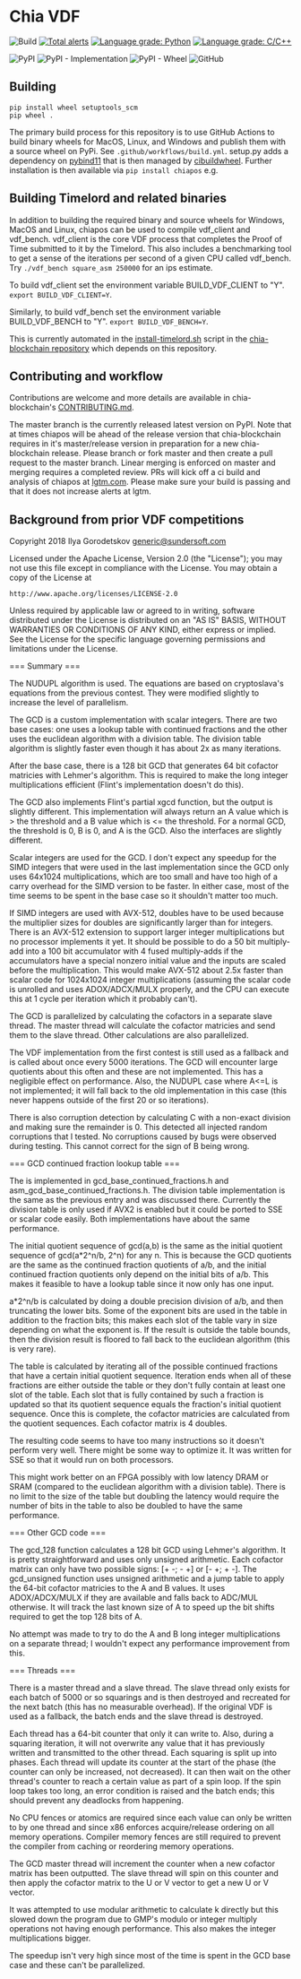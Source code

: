 # Chia VDF
![Build](https://github.com/Chia-Network/chiavdf/workflows/Build/badge.svg)
[![Total alerts](https://img.shields.io/lgtm/alerts/g/Chia-Network/chiapos.svg?logo=lgtm&logoWidth=18)](https://lgtm.com/projects/g/Chia-Network/chiapos/alerts/)
[![Language grade: Python](https://img.shields.io/lgtm/grade/python/g/Chia-Network/chiapos.svg?logo=lgtm&logoWidth=18)](https://lgtm.com/projects/g/Chia-Network/chiapos/context:python)
[![Language grade: C/C++](https://img.shields.io/lgtm/grade/cpp/g/Chia-Network/chiapos.svg?logo=lgtm&logoWidth=18)](https://lgtm.com/projects/g/Chia-Network/chiapos/context:cpp)

![PyPI](https://img.shields.io/pypi/v/chiapos?logo=pypi)
![PyPI - Implementation](https://img.shields.io/pypi/implementation/chiapos?logo=pypi)
![PyPI - Wheel](https://img.shields.io/pypi/wheel/chiapos?logo=pypi)
![GitHub](https://img.shields.io/github/license/Chia-Network/chiapos?logo=Github)

## Building
```
pip install wheel setuptools_scm
pip wheel .
```

The primary build process for this repository is to use GitHub Actions to
build binary wheels for MacOS, Linux, and Windows and publish them with
a source wheel on PyPi. See `.github/workflows/build.yml`. setup.py adds
a dependency on [pybind11](https://github.com/pybind/pybind11) that is then
managed by [cibuildwheel](https://github.com/joerick/cibuildwheel). Further
installation is then available via `pip install chiapos` e.g.

## Building Timelord and related binaries
In addition to building the required binary and source wheels for Windows,
MacOS and Linux, chiapos can be used to compile vdf_client and vdf_bench.
vdf_client is the core VDF process that completes the Proof of Time submitted
to it by the Timelord. This also includes a benchmarking tool to get a sense
of the iterations per second of a given CPU called vdf_bench. Try
`./vdf_bench square_asm 250000` for an ips estimate.

To build vdf_client set the environment variable BUILD_VDF_CLIENT to "Y".
`export BUILD_VDF_CLIENT=Y`.

Similarly, to build vdf_bench set the environment variable BUILD_VDF_BENCH to
"Y". `export BUILD_VDF_BENCH=Y`.

This is currently automated in the
[install-timelord.sh](https://github.com/Chia-Network/chia-blockchain/blob/master/install-timelord.sh)
script in the [chia-blockchain repository](https://github.com/Chia-Network/chia-blockchain)
which depends on this repository.

## Contributing and workflow
Contributions are welcome and more details are available in chia-blockchain's
[CONTRIBUTING.md](https://github.com/Chia-Network/chia-blockchain/blob/master/CONTRIBUTING.md).

The master branch is the currently released latest version on PyPI. Note that
at times chiapos will be ahead of the release version that chia-blockchain
requires in it's master/release version in preparation for a new chia-blockchain
release. Please branch or fork master and then create a pull request to the
master branch. Linear merging is enforced on master and merging requires a
completed review. PRs will kick off a ci build and analysis of chiapos at
[lgtm.com](https://lgtm.com/projects/g/Chia-Network/chiapos/?mode=list). Please
make sure your build is passing and that it does not increase alerts at lgtm.

## Background from prior VDF competitions

Copyright 2018 Ilya Gorodetskov
generic@sundersoft.com

Licensed under the Apache License, Version 2.0 (the "License");
you may not use this file except in compliance with the License.
You may obtain a copy of the License at

    http://www.apache.org/licenses/LICENSE-2.0

Unless required by applicable law or agreed to in writing, software
distributed under the License is distributed on an "AS IS" BASIS,
WITHOUT WARRANTIES OR CONDITIONS OF ANY KIND, either express or implied.
See the License for the specific language governing permissions and
limitations under the License.

=== Summary ===

The NUDUPL algorithm is used. The equations are based on cryptoslava's
equations from the previous contest. They were modified slightly to increase
the level of parallelism.

The GCD is a custom implementation with scalar integers. There are two base
cases: one uses a lookup table with continued fractions and the other uses the
euclidean algorithm with a division table. The division table algorithm is
slightly faster even though it has about 2x as many iterations.

After the base case, there is a 128 bit GCD that generates 64 bit cofactor
matricies with Lehmer's algorithm. This is required to make the long integer
multiplications efficient (Flint's implementation doesn't do this).

The GCD also implements Flint's partial xgcd function, but the output is
slightly different. This implementation will always return an A value which
is > the threshold and a B value which is <= the threshold. For a normal GCD,
the threshold is 0, B is 0, and A is the GCD. Also the interfaces are
slightly different.

Scalar integers are used for the GCD. I don't expect any speedup for the SIMD
integers that were used in the last implementation since the GCD only uses
64x1024 multiplications, which are too small and have too high of a carry
overhead for the SIMD version to be faster. In either case, most of the time
seems to be spent in the base case so it shouldn't matter too much.

If SIMD integers are used with AVX-512, doubles have to be used because the
multiplier sizes for doubles are significantly larger than for integers. There
is an AVX-512 extension to support larger integer multiplications but no
processor implements it yet. It should be possible to do a 50 bit multiply-add
into a 100 bit accumulator with 4 fused multiply-adds if the accumulators have
a special nonzero initial value and the inputs are scaled before the
multiplication. This would make AVX-512 about 2.5x faster than scalar code for
1024x1024 integer multiplications (assuming the scalar code is unrolled and
  uses ADOX/ADCX/MULX properly, and the CPU can execute this at 1 cycle per
  iteration which it probably can't).

The GCD is parallelized by calculating the cofactors in a separate slave
thread. The master thread will calculate the cofactor matricies and send them
to the slave thread. Other calculations are also parallelized.

The VDF implementation from the first contest is still used as a fallback and
is called about once every 5000 iterations. The GCD will encounter large
quotients about this often and these are not implemented. This has a negligible
effect on performance. Also, the NUDUPL case where A<=L is not implemented;
it will fall back to the old implementation in this case (this never happens
  outside of the first 20 or so iterations).

There is also corruption detection by calculating C with a non-exact division
and making sure the remainder is 0. This detected all injected random
corruptions that I tested. No corruptions caused by bugs were observed during
testing. This cannot correct for the sign of B being wrong.

=== GCD continued fraction lookup table ===

The is implemented in gcd_base_continued_fractions.h and
asm_gcd_base_continued_fractions.h. The division table implementation is the
same as the previous entry and was discussed there. Currently the division
table is only used if AVX2 is enabled but it could be ported to SSE or scalar
code easily. Both implementations have about the same performance.

The initial quotient sequence of gcd(a,b) is the same as the initial quotient
sequence of gcd(a*2^n/b, 2^n) for any n. This is because the GCD quotients are
the same as the continued fraction quotients of a/b, and the initial continued
fraction quotients only depend on the initial bits of a/b. This makes it
feasible to have a lookup table since it now only has one input.

a*2^n/b is calculated by doing a double precision division of a/b, and then
truncating the lower bits. Some of the exponent bits are used in the table in
addition to the fraction bits; this makes each slot of the table vary in size
depending on what the exponent is. If the result is outside the table bounds,
then the division result is floored to fall back to the euclidean algorithm
(this is very rare).

The table is calculated by iterating all of the possible continued fractions
that have a certain initial quotient sequence. Iteration ends when all of these
fractions are either outside the table or they don't fully contain at least one
slot of the table. Each slot that is fully contained by such a fraction is
updated so that its quotient sequence equals the fraction's initial quotient
sequence. Once this is complete, the cofactor matricies are calculated from
the quotient sequences. Each cofactor matrix is 4 doubles.

The resulting code seems to have too many instructions so it doesn't perform
very well. There might be some way to optimize it. It was written for SSE so
that it would run on both processors.

This might work better on an FPGA possibly with low latency DRAM or SRAM
(compared to the euclidean algorithm with a division table). There is no limit
to the size of the table but doubling the latency would require the number of
bits in the table to also be doubled to have the same performance.

=== Other GCD code ===

The gcd_128 function calculates a 128 bit GCD using Lehmer's algorithm. It is
pretty straightforward and uses only unsigned arithmetic. Each cofactor matrix
can only have two possible signs: [+ -; - +] or [- +; + -]. The gcd_unsigned
function uses unsigned arithmetic and a jump table to apply the 64-bit cofactor
matricies to the A and B values. It uses ADOX/ADCX/MULX if they are available
and falls back to ADC/MUL otherwise. It will track the last known size of A to
speed up the bit shifts required to get the top 128 bits of A.

No attempt was made to try to do the A and B long integer multiplications on a
separate thread; I wouldn't expect any performance improvement from this.

=== Threads ===

There is a master thread and a slave thread. The slave thread only exists for
each batch of 5000 or so squarings and is then destroyed and recreated for the
next batch (this has no measurable overhead). If the original VDF is used as a
fallback, the batch ends and the slave thread is destroyed.

Each thread has a 64-bit counter that only it can write to. Also, during a
squaring iteration, it will not overwrite any value that it has previously
written and transmitted to the other thread. Each squaring is split up into
phases. Each thread will update its counter at the start of the phase (the
  counter can only be increased, not decreased). It can then wait on the other
  thread's counter to reach a certain value as part of a spin loop. If the spin
  loop takes too long, an error condition is raised and the batch ends; this
  should prevent any deadlocks from happening.

No CPU fences or atomics are required since each value can only be written to
by one thread and since x86 enforces acquire/release ordering on all memory
operations. Compiler memory fences are still required to prevent the compiler
from caching or reordering memory operations.

The GCD master thread will increment the counter when a new cofactor matrix has
been outputted. The slave thread will spin on this counter and then apply the
cofactor matrix to the U or V vector to get a new U or V vector.

It was attempted to use modular arithmetic to calculate k directly but this
slowed down the program due to GMP's modulo or integer multiply operations not
having enough performance. This also makes the integer multiplications bigger.

The speedup isn't very high since most of the time is spent in the GCD base
case and these can't be parallelized.
